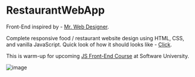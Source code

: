 # RestaurantWebApp

Front-End inspired by - [Mr. Web Designer](https://www.youtube.com/@MrWebDesignerAnas). <br />

Complete responsive food / restaurant website design using HTML, CSS, and vanilla JavaScript.
Quick look of how it should looks like - [Click](https://www.youtube.com/watch?v=MJUssi2c6Ls).<br />

This is warm-up for upcoming [JS Front-End Course](https://softuni.bg/modules/132/js-front-end-september-2023/1426) at Software University.<br />

![image](https://user-images.githubusercontent.com/114246903/193458675-e27f99df-28b1-496b-9c5a-21e9c3e67402.png) <br />
